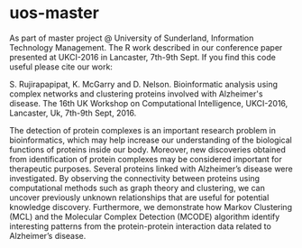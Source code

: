 # uos-master
As part of master project @ University of Sunderland, Information Technology Management. The R work described in our conference paper presented at UKCI-2016 in Lancaster, 7th-9th Sept. If you find this code useful please cite our work:

S. Rujirapapipat, K. McGarry and D. Nelson. Bioinformatic analysis using complex networks and clustering proteins involved with Alzheimer's disease. The 16th UK Workshop on Computational Intelligence, UKCI-2016, Lancaster, Uk, 7th-9th Sept, 2016.

The detection of protein complexes is an important research problem in bioinformatics, which may help increase our understanding of the biological functions of proteins inside our body. Moreover, new discoveries obtained from identification of protein complexes may be considered important for therapeutic purposes. Several proteins linked with Alzheimer’s disease were investigated. By observing the connectivity between proteins using computational methods such as graph theory and clustering, we can uncover previously unknown relationships that are useful for potential knowledge discovery. Furthermore, we demonstrate how Markov Clustering (MCL) and the Molecular Complex Detection (MCODE) algorithm identify interesting patterns from the protein-protein interaction data related to Alzheimer’s disease.
